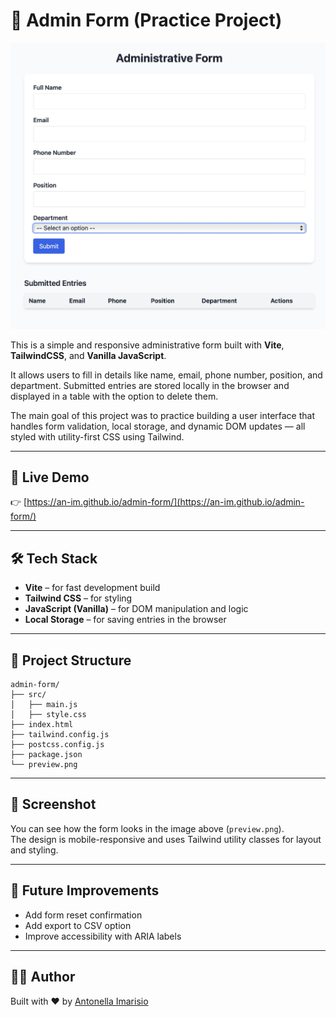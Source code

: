 # 📝 Admin Form (Practice Project)

![Preview](./preview.png)

This is a simple and responsive administrative form built with **Vite**, **TailwindCSS**, and **Vanilla JavaScript**.

It allows users to fill in details like name, email, phone number, position, and department. Submitted entries are stored locally in the browser and displayed in a table with the option to delete them.

The main goal of this project was to practice building a user interface that handles form validation, local storage, and dynamic DOM updates — all styled with utility-first CSS using Tailwind.

---

## 🚀 Live Demo

👉 [https://an-im.github.io/admin-form/](https://an-im.github.io/admin-form/)

---

## 🛠️ Tech Stack

- **Vite** – for fast development build
- **Tailwind CSS** – for styling
- **JavaScript (Vanilla)** – for DOM manipulation and logic
- **Local Storage** – for saving entries in the browser

---

## 📁 Project Structure

```
admin-form/
├── src/
│   ├── main.js
│   ├── style.css
├── index.html
├── tailwind.config.js
├── postcss.config.js
├── package.json
└── preview.png
```

---

## 📸 Screenshot

You can see how the form looks in the image above (`preview.png`).  
The design is mobile-responsive and uses Tailwind utility classes for layout and styling.

---

## 🔄 Future Improvements

- Add form reset confirmation
- Add export to CSV option
- Improve accessibility with ARIA labels

---

## 🧑‍💻 Author

Built with ❤️ by [Antonella Imarisio](https://github.com/An-im)
